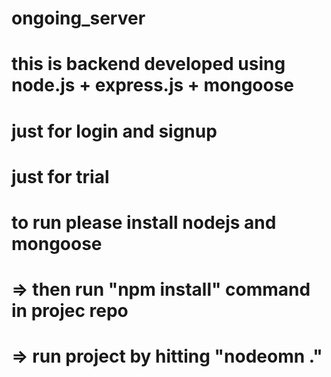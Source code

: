 # ongoing_server

# this is backend developed using node.js + express.js + mongoose 
# just for login and signup

# just for trial

# to run please install nodejs and mongoose 
# => then run "npm install" command in projec repo
# => run project by hitting "nodeomn ."
